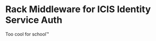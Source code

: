 Rack Middleware for ICIS Identity Service Auth
==============================================

Too cool for school™
